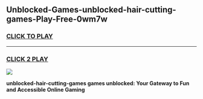
## Unblocked-Games-unblocked-hair-cutting-games-Play-Free-0wm7w
<h3>
<a href="https://premium76.site?title=unblocked-hair-cutting-games&ref=18A1">CLICK TO PLAY</a></h3>
<hr>

<h3>
<a href="https://premium76.site?title=unblocked-hair-cutting-games&ref=18A1">CLICK 2 PLAY</a>
  
</h3>

<a href="https://premium76.site?title=unblocked-hair-cutting-games&ref=18A1"><img src="https://clearcache.store/games.png"></a>


**unblocked-hair-cutting-games games unblocked: Your Gateway to Fun and Accessible Online Gaming**
